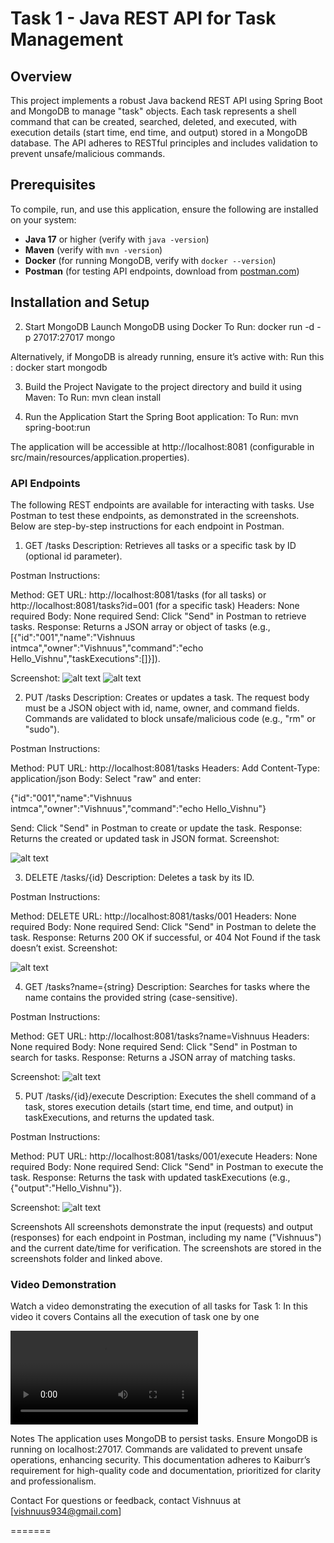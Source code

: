 
# Task 1 - Java REST API for Task Management

## Overview
This project implements a robust Java backend REST API using Spring Boot and MongoDB to manage "task" objects. Each task represents a shell command that can be created, searched, deleted, and executed, with execution details (start time, end time, and output) stored in a MongoDB database. The API adheres to RESTful principles and includes validation to prevent unsafe/malicious commands.

## Prerequisites
To compile, run, and use this application, ensure the following are installed on your system:
- **Java 17** or higher (verify with `java -version`)
- **Maven** (verify with `mvn -version`)
- **Docker** (for running MongoDB, verify with `docker --version`)
- **Postman** (for testing API endpoints, download from [postman.com](https://www.postman.com/downloads))

## Installation and Setup
2. Start MongoDB
Launch MongoDB using Docker
To Run:
docker run -d -p 27017:27017 mongo

Alternatively, if MongoDB is already running, ensure it’s active with:
Run this :
docker start mongodb

3. Build the Project
Navigate to the project directory and build it using Maven:
To Run:
mvn clean install

4. Run the Application
Start the Spring Boot application:
To Run:
mvn spring-boot:run

The application will be accessible at http://localhost:8081 (configurable in src/main/resources/application.properties).

### API Endpoints
The following REST endpoints are available for interacting with tasks. Use Postman to test these endpoints, as demonstrated in the screenshots. Below are step-by-step instructions for each endpoint in Postman.

1. GET /tasks
Description: Retrieves all tasks or a specific task by ID (optional id parameter).

Postman Instructions:

Method: GET
URL: http://localhost:8081/tasks (for all tasks) or http://localhost:8081/tasks?id=001 (for a specific task)
Headers: None required
Body: None required
Send: Click "Send" in Postman to retrieve tasks.
Response: Returns a JSON array or object of tasks (e.g., [{"id":"001","name":"Vishnuus intmca","owner":"Vishnuus","command":"echo Hello_Vishnu","taskExecutions":[]}]).

Screenshot:
![alt text](<fetching id values before the values given(will give error).png>)
![alt text](<GET-task(get all tasks).png>)

2. PUT /tasks
Description: Creates or updates a task. The request body must be a JSON object with id, name, owner, and command fields. Commands are validated to block unsafe/malicious code (e.g., "rm" or "sudo").

Postman Instructions:

Method: PUT
URL: http://localhost:8081/tasks
Headers: Add Content-Type: application/json
Body: Select "raw" and enter:

{"id":"001","name":"Vishnuus intmca","owner":"Vishnuus","command":"echo Hello_Vishnu"}

Send: Click "Send" in Postman to create or update the task.
Response: Returns the created or updated task in JSON format.
Screenshot:

![alt text](<PUT_create a task.png>)

3. DELETE /tasks/{id}
Description: Deletes a task by its ID.

Postman Instructions:

Method: DELETE
URL: http://localhost:8081/tasks/001
Headers: None required
Body: None required
Send: Click "Send" in Postman to delete the task.
Response: Returns 200 OK if successful, or 404 Not Found if the task doesn’t exist.
Screenshot:

![alt text](DELETE_TASK.png)

4. GET /tasks?name={string}
Description: Searches for tasks where the name contains the provided string (case-sensitive).

Postman Instructions:

Method: GET
URL: http://localhost:8081/tasks?name=Vishnuus
Headers: None required
Body: None required
Send: Click "Send" in Postman to search for tasks.
Response: Returns a JSON array of matching tasks.

Screenshot:
![alt text](GET(TASK)_BY_NAME.png)

5. PUT /tasks/{id}/execute
Description: Executes the shell command of a task, stores execution details (start time, end time, and output) in taskExecutions, and returns the updated task.

Postman Instructions:

Method: PUT
URL: http://localhost:8081/tasks/001/execute
Headers: None required
Body: None required
Send: Click "Send" in Postman to execute the task.
Response: Returns the task with updated taskExecutions (e.g., {"output":"Hello_Vishnu"}).

Screenshot:
![alt text](<PUT_execute a task_BY_ID.png>)

Screenshots
All screenshots demonstrate the input (requests) and output (responses) for each endpoint in Postman, including my name ("Vishnuus") and the current date/time for verification. The screenshots are stored in the screenshots folder and linked above.

### Video Demonstration
Watch a video demonstrating the execution of all tasks for Task 1:
In this video it covers Contains all the execution of task one by one

<video controls src="All_Task_Execution_Video.mp4" title="Title"></video>


Notes
The application uses MongoDB to persist tasks. Ensure MongoDB is running on localhost:27017.
Commands are validated to prevent unsafe operations, enhancing security.
This documentation adheres to Kaiburr’s requirement for high-quality code and documentation, prioritized for clarity and professionalism.

Contact
For questions or feedback, contact Vishnuus at [vishnuus934@gmail.com] 

=======
